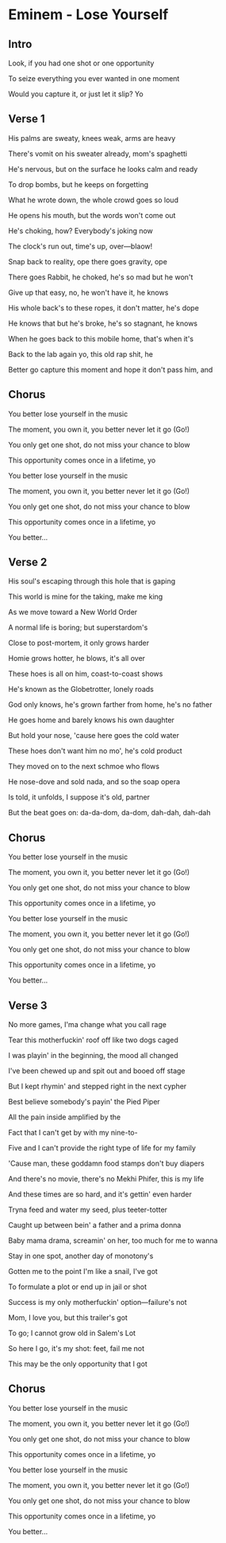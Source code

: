 # Eminem - Lose Yourself

## Intro
Look, if you had one shot or one opportunity

To seize everything you ever wanted in one moment

Would you capture it, or just let it slip? Yo

## Verse 1
His palms are sweaty, knees weak, arms are heavy

There's vomit on his sweater already, mom's spaghetti

He's nervous, but on the surface he looks calm and ready

To drop bombs, but he keeps on forgetting

What he wrote down, the whole crowd goes so loud

He opens his mouth, but the words won't come out

He's choking, how? Everybody's joking now

The clock's run out, time's up, over—blaow!

Snap back to reality, ope there goes gravity, ope

There goes Rabbit, he choked, he's so mad but he won't

Give up that easy, no, he won't have it, he knows

His whole back's to these ropes, it don't matter, he's dope

He knows that but he's broke, he's so stagnant, he knows

When he goes back to this mobile home, that's when it's

Back to the lab again yo, this old rap shit, he

Better go capture this moment and hope it don't pass him, and

## Chorus
You better lose yourself in the music

The moment, you own it, you better never let it go (Go!)

You only get one shot, do not miss your chance to blow

This opportunity comes once in a lifetime, yo

You better lose yourself in the music

The moment, you own it, you better never let it go (Go!)

You only get one shot, do not miss your chance to blow

This opportunity comes once in a lifetime, yo

You better…

## Verse 2

His soul's escaping through this hole that is gaping

This world is mine for the taking, make me king

As we move toward a New World Order

A normal life is boring; but superstardom's

Close to post-mortem, it only grows harder

Homie grows hotter, he blows, it's all over

These hoes is all on him, coast-to-coast shows

He's known as the Globetrotter, lonely roads

God only knows, he's grown farther from home, he's no father

He goes home and barely knows his own daughter

But hold your nose, 'cause here goes the cold water

These hoes don't want him no mo', he's cold product

They moved on to the next schmoe who flows

He nose-dove and sold nada, and so the soap opera

Is told, it unfolds, I suppose it's old, partner

But the beat goes on: da-da-dom, da-dom, dah-dah, dah-dah

## Chorus
You better lose yourself in the music

The moment, you own it, you better never let it go (Go!)

You only get one shot, do not miss your chance to blow

This opportunity comes once in a lifetime, yo

You better lose yourself in the music

The moment, you own it, you better never let it go (Go!)

You only get one shot, do not miss your chance to blow

This opportunity comes once in a lifetime, yo

You better…

## Verse 3
No more games, I'ma change what you call rage

Tear this motherfuckin' roof off like two dogs caged

I was playin' in the beginning, the mood all changed

I've been chewed up and spit out and booed off stage

But I kept rhymin' and stepped right in the next cypher

Best believe somebody's payin' the Pied Piper

All the pain inside amplified by the

Fact that I can't get by with my nine-to-

Five and I can't provide the right type of life for my family

'Cause man, these goddamn food stamps don't buy diapers

And there's no movie, there's no Mekhi Phifer, this is my life

And these times are so hard, and it's gettin' even harder

Tryna feed and water my seed, plus teeter-totter

Caught up between bein' a father and a prima donna

Baby mama drama, screamin' on her, too much for me to wanna

Stay in one spot, another day of monotony's

Gotten me to the point I'm like a snail, I've got

To formulate a plot or end up in jail or shot

Success is my only motherfuckin' option—failure's not

Mom, I love you, but this trailer's got

To go; I cannot grow old in Salem's Lot

So here I go, it's my shot: feet, fail me not

This may be the only opportunity that I got

## Chorus
You better lose yourself in the music

The moment, you own it, you better never let it go (Go!)

You only get one shot, do not miss your chance to blow

This opportunity comes once in a lifetime, yo

You better lose yourself in the music

The moment, you own it, you better never let it go (Go!)

You only get one shot, do not miss your chance to blow

This opportunity comes once in a lifetime, yo

You better…
